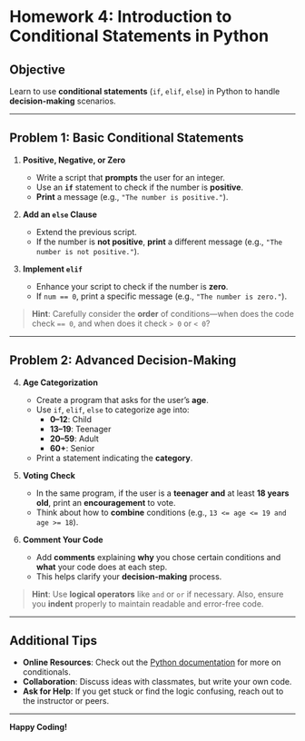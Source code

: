 # **Homework 4: Introduction to Conditional Statements in Python**

## **Objective**  
Learn to use **conditional statements** (`if`, `elif`, `else`) in Python to handle **decision-making** scenarios.

---

## **Problem 1: Basic Conditional Statements**

1. **Positive, Negative, or Zero**  
   - Write a script that **prompts** the user for an integer.  
   - Use an **`if`** statement to check if the number is **positive**.  
   - **Print** a message (e.g., `"The number is positive."`).

2. **Add an `else` Clause**  
   - Extend the previous script.  
   - If the number is **not positive**, **print** a different message (e.g., `"The number is not positive."`).

3. **Implement `elif`**  
   - Enhance your script to check if the number is **zero**.  
   - If `num == 0`, print a specific message (e.g., `"The number is zero."`).

> **Hint**: Carefully consider the **order** of conditions—when does the code check `== 0`, and when does it check `> 0` or `< 0`?

---

## **Problem 2: Advanced Decision-Making**

4. **Age Categorization**  
   - Create a program that asks for the user’s **age**.  
   - Use `if`, `elif`, `else` to categorize age into:
     - **0–12**: Child  
     - **13–19**: Teenager  
     - **20–59**: Adult  
     - **60+**: Senior  
   - Print a statement indicating the **category**.

5. **Voting Check**  
   - In the same program, if the user is a **teenager** **and** at least **18 years old**, print an **encouragement** to vote.  
   - Think about how to **combine** conditions (e.g., `13 <= age <= 19 and age >= 18`).

6. **Comment Your Code**  
   - Add **comments** explaining **why** you chose certain conditions and **what** your code does at each step.  
   - This helps clarify your **decision-making** process.

> **Hint**: Use **logical operators** like `and` or `or` if necessary. Also, ensure you **indent** properly to maintain readable and error-free code.

---

## **Additional Tips**

- **Online Resources**: Check out the [Python documentation](https://docs.python.org/3/) for more on conditionals.  
- **Collaboration**: Discuss ideas with classmates, but write your own code.  
- **Ask for Help**: If you get stuck or find the logic confusing, reach out to the instructor or peers.

---

**Happy Coding!**  